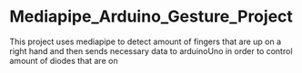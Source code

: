 # Mediapipe_Arduino_Gesture_Project
This project uses mediapipe to detect amount of fingers that are up on a right hand
and then sends necessary data to arduinoUno in order to control amount of diodes that are on
